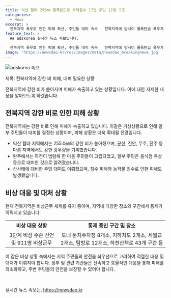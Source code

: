 ```yaml
---
title: 익산 함라 255㎜ 물폭탄으로 주택침수 17건 주민 12명 구조
categories:
  - News
excerpt: >
  전북지역 폭우로 인한 피해 확산, 주민들 대피 속속   전북지역에 밤사이 물폭탄급 폭우가 쏟아지면서 피해가 속출하고 있다. 강수량은 익산 255.0mm, 군산 196.5mm 등을 기록했으며, 하천이 범람해 한 마을 주민들이 고립되고, 산사태에 대비한 주민 대피도 이뤄지는 등 상황은 심각하다. 전북자치도는 비상 수준을 3단계로 격상하며 총 911명이 비상근무 중이다.
feature_text: >
  ## adskorea 실시간 뉴스 속보입니다.

  전북지역 폭우로 인한 피해 확산, 주민들 대피 속속   전북지역에 밤사이 물폭탄급 폭우가 쏟아지면서 피해가 속출하고 있다. 강수량은 익산 255.0mm, 군산 196.5mm 등을 기록했으며, 하천이 범람해 한 마을 주민들이 고립되고, 산사태에 대비한 주민 대피도 이뤄지는 등 상황은 심각하다. 전북자치도는 비상 수준을 3단계로 격상하며 총 911명이 비상근무 중이다.
image: 'https://newsdao.kr/res/images/meta/newsdao_breakingnews.jpg'
---
```


<p><img src="https://newsdao.kr/res/images/meta/newsdao_breakingnews.jpg" alt="adskorea 속보" /></p>

<p>제목: 전북지역에 강한 비 피해, 대피 필요한 상황</p>

<p>전북지역에 강한 비가 쏟아지며 피해가 속출하고 있는 상황입니다. 이에 대한 자세한 내용을 알아보도록 하겠습니다.</p>

<h2 data-ke-size="size26">전북지역 강한 비로 인한 피해 상황</h2>

<p data-ke-size="size16">전북지역에는 강한 비로 인해 피해가 속출하고 있습니다. 이같은 기상상황으로 인해 일부 주민들이 대피를 결정한 상황이며, 피해 상황은 더욱 확대될 전망입니다.</p>

<ul>
  <li>익산 함라 지역에서는 255.0㎜의 강한 비가 쏟아졌으며, 군산, 진안, 무주, 전주 등 다른 지역에서도 강한 강우량을 기록했습니다.</li>
  <li>완주에서는 하천이 범람해 한 마을 주민들이 고립되었고, 일부 주민은 음식점 옥상 등으로 대피한 것으로 알려졌습니다.</li>
  <li>산사태에 대비한 주민 대피도 이뤄졌으며, 침수 피해와 농작물 침수로 인한 피해도 발생했습니다.</li>
</ul>

<h2 data-ke-size="size26">비상 대응 및 대처 상황</h2>

<p data-ke-size="size16">현재 전북지역은 비상근무 체제를 유지 중이며, 지역내 다양한 장소와 구간에서 통제가 이뤄지고 있습니다.</p>

<table>
  <tr>
    <td style="text-align: center; height: 17px;"><b>비상 대응 상황</b></td>
    <td style="text-align: center; height: 17px;"><b>통제 중인 구간 및 장소</b></td>
  </tr>
  <tr>
    <td style="text-align: center; height: 17px;">3단계 비상 수준 선언 및 911명 비상근무</td>
    <td style="text-align: center; height: 17px;">도내 둔치주차장 8개소, 지하차도 2개소, 세월교 2개소, 탐방로 12개소, 하천산책로 43개 구간 등</td>
  </tr>
</table>

<p data-ke-size="size16">이 같은 비상 상황 속에서는 지역 주민들의 안전을 최우선으로 고려하여 적절한 대응 및 대처가 이뤄져야 합니다. 정부 및 관련 기관들은 신속하고 효율적인 대응을 통해 피해를 최소화하고, 주변 주민들의 안전을 보장할 수 있어야 합니다.</p>

<p data-ke-size="size16">&nbsp;</p>
실시간 뉴스 속보는, <a href="https://newsdao.kr" rel="dofollow">https://newsdao.kr</a>



